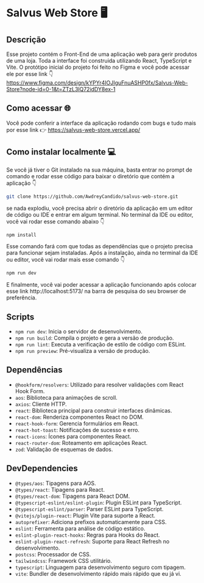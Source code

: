 # Salvus Web Store 🖥️

## Descrição
Esse projeto contém o Front-End de uma aplicação web para gerir produtos de uma loja. Toda a interface foi construida utilizando React, TypeScript e Vite. 
O protótipo inicial do projeto foi feito no Figma e você pode acessar ele por esse link 👇
https://www.figma.com/design/kYPYr4IOJIguFnuASHP0fx/Salvus-Web-Store?node-id=0-1&t=ZTzL3lQ72idDY8ex-1

## Como acessar 🌐
Você pode conferir a interface da aplicação rodando com bugs e tudo mais por esse link 👉 https://salvus-web-store.vercel.app/

## Como instalar localmente 💻

Se você já tiver o Git instalado na sua máquina, basta entrar no 
prompt de comando e rodar esse código para baixar o diretório que contém a aplicação 👇
```bash
git clone https://github.com/AwdreyCandido/salvus-web-store.git
```

se nada explodiu, você precisa abrir o diretório da aplicação em um editor de código ou IDE e entrar em algum terminal. No terminal da IDE ou editor, você vai rodar esse comando abaixo 👇
```bash
npm install
```

Esse comando fará com que todas as dependências que o projeto precisa para funcionar sejam instaladas. Após a instalação, ainda no terminal da IDE ou editor, você vai rodar mais esse comando 👇
```bash
npm run dev
```

E finalmente, você vai poder acessar a aplicação funcionando após colocar esse link http://localhost:5173/ na barra de pesquisa do seu browser de preferência.


## Scripts
- `npm run dev`: Inicia o servidor de desenvolvimento.
- `npm run build`: Compila o projeto e gera a versão de produção.
- `npm run lint`: Executa a verificação de estilo de código com ESLint.
- `npm run preview`: Pré-visualiza a versão de produção.

## Dependências
- `@hookform/resolvers`: Utilizado para resolver validações com React Hook Form.
- `aos`: Biblioteca para animações de scroll.
- `axios`: Cliente HTTP.
- `react`: Biblioteca principal para construir interfaces dinâmicas.
- `react-dom`: Renderiza componentes React no DOM.
- `react-hook-form`: Gerencia formulários em React.
- `react-hot-toast`: Notificações de sucesso e erro.
- `react-icons`: Ícones para componentes React.
- `react-router-dom`: Roteamento em aplicações React.
- `zod`: Validação de esquemas de dados.

## DevDependencies
- `@types/aos`: Tipagens para AOS.
- `@types/react`: Tipagens para React.
- `@types/react-dom`: Tipagens para React DOM.
- `@typescript-eslint/eslint-plugin`: Plugin ESLint para TypeScript.
- `@typescript-eslint/parser`: Parser ESLint para TypeScript.
- `@vitejs/plugin-react`: Plugin Vite para suporte a React.
- `autoprefixer`: Adiciona prefixos automaticamente para CSS.
- `eslint`: Ferramenta para análise de código estático.
- `eslint-plugin-react-hooks`: Regras para Hooks do React.
- `eslint-plugin-react-refresh`: Suporte para React Refresh no desenvolvimento.
- `postcss`: Processador de CSS.
- `tailwindcss`: Framework CSS utilitário.
- `typescript`: Linguagem para desenvolvimento seguro com tipagem.
- `vite`: Bundler de desenvolvimento rápido mais rápido que eu já vi.




